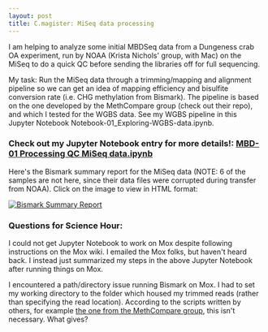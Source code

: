 ```yaml
---
layout: post
title: C.magister: MiSeq data processing 
---
```


I am helping to analyze some initial MBDSeq data from a Dungeness crab OA experiment, run by NOAA (Krista Nichols' group, with Mac) on the MiSeq to do a quick QC before sending the libraries off for full sequencing.

My task:
Run the MiSeq data through a trimming/mapping and alignment pipeline so we can get an idea of mapping efficiency and bisulfite conversion rate (i.e. CHG methylation from Bismark). The pipeline is based on the one developed by the MethCompare group (check out their repo), and which I tested for the WGBS data. See my WGBS pipeline in this Jupyter Notebook Notebook-01_Exploring-WGBS-data.ipynb.

### Check out my Jupyter Notebook entry for more details!: [MBD-01 Processing QC MiSeq data.ipynb](https://nbviewer.jupyter.org/github/laurahspencer/C.magister_methyl-oa/blob/master/notebooks/MBD-01%20Processing%20QC%20MiSeq%20data.ipynb)  

Here's the Bismark summary report for the MiSeq data (NOTE: 6 of the samples are not here, since their data files were corrupted during transfer from NOAA). Click on the image to view in HTML format: 

[![Bismark Summary Report](https://user-images.githubusercontent.com/17264765/102286490-48885e80-3eed-11eb-8a16-90655e61e051.png)](https://nbviewer.jupyter.org/github/laurahspencer/C.magister_methyl-oa/blob/master/qc-processing/MiSeq-QC/bismark/bismark_summary_report.html)

### Questions for Science Hour: 

I could not get Jupyter Notebook to work on Mox despite following instructions on the Mox wiki.  I emailed the Mox folks, but haven't heard back. I instead just summarized my steps in the above Jupyter Notebook after running things on Mox.  

I encountered a path/directory issue running Bismark on Mox.  I had to set my working directory to the folder which housed my trimmed reads (rather than specifying the read location).  According to the scripts written by others, for example [the one from the MethCompare group](https://github.com/hputnam/Meth_Compare/blob/master/code/00.02-C1-alignment.sh), this isn't necessary. What gives?  
